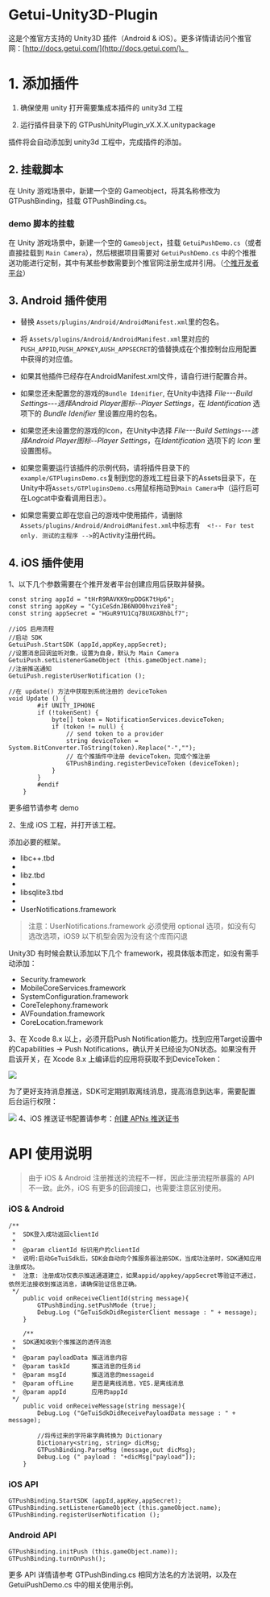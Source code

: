 # Getui-Unity3D-Plugin
这是个推官方支持的 Unity3D 插件（Android & iOS）。更多详情请访问个推官网：[http://docs.getui.com/](http://docs.getui.com/)。
# 1. 添加插件

1. 确保使用 unity 打开需要集成本插件的 unity3d 工程

2. 运行插件目录下的 GTPushUnityPlugin_vX.X.X.unitypackage

插件将会自动添加到 unity3d 工程中，完成插件的添加。

## 2. 挂载脚本
在 Unity 游戏场景中，新建一个空的 Gameobject，将其名称修改为 GTPushBinding，挂载 GTPushBinding.cs。

### demo 脚本的挂载
在 Unity 游戏场景中，新建一个空的 `Gameobject`，挂载 `GetuiPushDemo.cs`（或者直接挂载到 `Main Camera`），然后根据项目需要对 `GetuiPushDemo.cs` 中的个推推送功能进行定制，其中有某些参数需要到个推官网注册生成并引用。（[个推开发者平台](https://dev.getui.com/dos4.0/index.html#login)）

## 3. Android 插件使用
- 替换 `Assets/plugins/Android/AndroidManifest.xml`里的包名。

- 将 `Assets/plugins/Android/AndroidManifest.xml`里对应的`PUSH_APPID`,`PUSH_APPKEY`,`AUSH_APPSECRET`的值替换成在个推控制台应用配置中获得的对应值。

- 如果其他插件已经存在AndroidManifest.xml文件，请自行进行配置合并。

- 如果您还未配置您的游戏的`Bundle Idenifier`, 在Unity中选择 *File---Build Settings---选择Android Player图标--Player Settings*，在 *Identification* 选项下的 *Bundle Idenifier* 里设置应用的包名。

- 如果您还未设置您的游戏的Icon，在Unity中选择 *File---Build Settings---选择Android Player图标--Player Settings*，在*Identification* 选项下的 *Icon* 里设置图标。

- 如果您需要运行该插件的示例代码，请将插件目录下的`example/GTPluginsDemo.cs`复制到您的游戏工程目录下的Assets目录下，在Unity中将`Assets/GTPluginsDemo.cs`用鼠标拖动到`Main Camera`中（运行后可在Logcat中查看调用日志）。

- 如果您需要立即在您自己的游戏中使用插件，请删除`Assets/plugins/Android/AndroidManifest.xml`中标志有`  <!-- For test only. 测试的主程序 -->`的Activity注册代码。

## 4. iOS 插件使用

1、以下几个参数需要在个推开发者平台创建应用后获取并替换。

```
const string appId = "tHrR9RAVKK9npDDGK7tHp6";
const string appKey = "CyiCeSdnJB6N0O0hvziYe8";
const string appSecret = "HGuR9YU1Cq7BUXGXBhbLf7";
```

```
//iOS 启用流程
//启动 SDK
GetuiPush.StartSDK (appId,appKey,appSecret);
//设置消息回调监听对象，设置为自身，默认为 Main Camera
GetuiPush.setListenerGameObject (this.gameObject.name);
//注册推送通知
GetuiPush.registerUserNotification ();
```
```
//在 update() 方法中获取到系统注册的 deviceToken
void Update () {
		#if UNITY_IPHONE
		if (!tokenSent) {
			byte[] token = NotificationServices.deviceToken;
			if (token != null) {
				// send token to a provider
				string deviceToken = System.BitConverter.ToString(token).Replace("-","");
				// 在个推插件中注册 deviceToken，完成个推注册
				GTPushBinding.registerDeviceToken (deviceToken);
			}
		}
		#endif
	}
```
更多细节请参考 demo

2、生成 iOS 工程，并打开该工程。

添加必要的框架。

* libc++.tbd
*
* libz.tbd
*
* libsqlite3.tbd
*
* UserNotifications.framework

> 注意：UserNotifications.framework 必须使用 optional 选项，如没有勾选改选项，iOS9 以下机型会因为没有这个库而闪退

Unity3D 有时候会默认添加以下几个 framework，视具体版本而定，如没有需手动添加：

* Security.framework
* MobileCoreServices.framework
* SystemConfiguration.framework
* CoreTelephony.framework
* AVFoundation.framework
* CoreLocation.framework

3、在 Xcode 8.x 以上，必须开启Push Notification能力。找到应用Target设置中的Capabilities -> Push Notifications，确认开关已经设为ON状态。如果没有开启该开关，在 Xcode 8.x 上编译后的应用将获取不到DeviceToken：

![](http://docs.getui.com/mobile/ios/img/xcode_capability.png)

为了更好支持消息推送，SDK可定期抓取离线消息，提高消息到达率，需要配置后台运行权限：

![](http://docs.getui.com/mobile/ios/img/xcode_background.png)
4、iOS 推送证书配置请参考：[创建 APNs 推送证书](http://docs.getui.com/mobile/ios/apns/)

# API 使用说明
> 由于 iOS & Android 注册推送的流程不一样，因此注册流程所暴露的 API 不一致。此外，iOS 有更多的回调接口，也需要注意区别使用。

### iOS & Android

```
/**
 *  SDK登入成功返回clientId
 *
 *  @param clientId 标识用户的clientId
 *  说明:启动GeTuiSdk后，SDK会自动向个推服务器注册SDK，当成功注册时，SDK通知应用注册成功。
 *  注意: 注册成功仅表示推送通道建立，如果appid/appkey/appSecret等验证不通过，依然无法接收到推送消息，请确保验证信息正确。
 */
	public void onReceiveClientId(string message){
		GTPushBinding.setPushMode (true);
		Debug.Log ("GeTuiSdkDidRegisterClient message : " + message);
	}

	/**
 *  SDK通知收到个推推送的透传消息
 *
 *  @param payloadData 推送消息内容
 *  @param taskId      推送消息的任务id
 *  @param msgId       推送消息的messageid
 *  @param offLine     是否是离线消息，YES.是离线消息
 *  @param appId       应用的appId
 */
	public void onReceiveMessage(string message){
		Debug.Log ("GeTuiSdkDidReceivePayloadData message : " + message);

		//将传过来的字符串字典转换为 Dictionary
		Dictionary<string, string> dicMsg;
		GTPushBinding.ParseMsg (message,out dicMsg);
		Debug.Log (" payload : "+dicMsg["payload"]);
	}
```

### iOS API
```
GTPushBinding.StartSDK (appId,appKey,appSecret);
GTPushBinding.setListenerGameObject (this.gameObject.name);
GTPushBinding.registerUserNotification ();
```

### Android API
```
GTPushBinding.initPush (this.gameObject.name));
GTPushBinding.turnOnPush();
```

更多 API 详情请参考 GTPushBinding.cs 相同方法名的方法说明，以及在 GetuiPushDemo.cs 中的相关使用示例。
